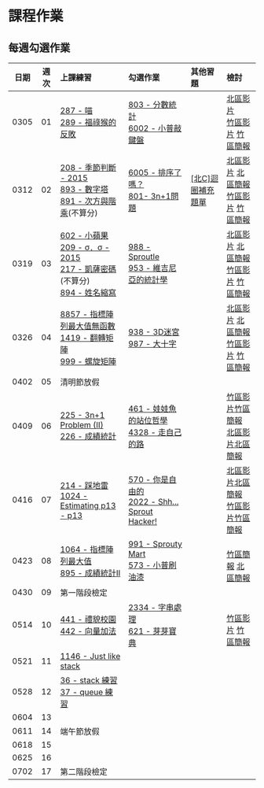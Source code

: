 # 課程作業

## 每週勾選作業

| 日期 | 週次 | 上課練習                                               | 勾選作業                                                         | 其他習題 | 檢討                             |
| :--: | :--: | :----------------------------------------------------- | :--------------------------------------------------------------- | :------- | :------------------------------- |
| 0305 |  01  |     [287 - 喵][neoj-287] <br>  [289 - 福祿猴的反敗][neoj-289]  |     [803 - 分數統計][neoj-803]<br>[6002 - 小普敲鍵盤][neoj-6002]    |          | [北區影片](tp-review-video-w1) <br> [竹區影片][hc-review-video-w1] [竹區簡報][hc-review-ppt-w1]     |
| 0312 |  02  |    [208 - 季節判斷 - 2015][neoj-208]  <br> [893 - 數字塔][neoj-893] <br>[891 - 次方與階乘][neoj-891](不算分) |    [6005 - 排序了嗎？][neoj-6005]  <br> [801- 3n+1問題][neoj-801]    |     [[北C]迴圈補充題單][bc-more-loops]     | [北區影片][tp-review-video-w2] [北區簡報][tp-rewview-ppt-w2] <br>[竹區影片][hc-review-video-w2] [竹區簡報][hc-review-ppt-w2]     |
| 0319 |  03  | [602 - 小蘋果][neoj-602] <br> [209 - σ．σ - 2015][neoj-209] <br> [217 - 凱薩密碼][neoj-217](不算分)  <br> [894 - 姓名縮寫][neoj-894] <br>     | [988 - Sproutle][neoj-988] <br> [953 - 維吉尼亞的統計學][neoj-953] |          | [北區影片][tp-review-video-w3] [北區簡報][tp-review-ppt-w3]<br>[竹區影片][hc-review-video-w3] [竹區簡報][hc-review-ppt-w3]     |
| 0326 |  04  | [8857 - 指標陣列最大值無函數][noej-8857] <br> [1419 - 翻轉矩陣][noej-1419] <br> [999 - 螺旋矩陣][noej-999]        |  [938 - 3D迷宮][neoj-938] <br> [987 - 大十字][neoj-987]  |          | [北區影片][tp-review-video-w4] [北區簡報][tp-review-ppt-w4] <br> [竹區影片][hc-review-video-w4] [竹區簡報][hc-review-ppt-w4]      |
| 0402 |  05  | 清明節放假 |          |          |      |
| 0409 |  06  | [225 - 3n+1 Problem (II)][neoj-225] <br> [226 - 成績統計][neoj-226] | [461 - 娃娃魚的站位哲學][neoj-461] <br> [4328 - 走自己的路][neoj-4328] |          |   [竹區影片][hc-review-video-w5][竹區簡報][hc-review-ppt-w5] <br> [北區影片][tp-review-video-w5][北區簡報][tp-review-ppt-w5]   |
| 0416 |  07  |   [214 - 踩地雷][neoj-214] <br> [1024 - Estimating p13 - p13][neoj-1024]      |  [570 - 你是自由的][neoj-570] <br> [2022 - Shh... Sprout Hacker!][neoj-2022]      |          | [北區影片][tp-review-video-w7][北區簡報][tp-review-ppt-w7]  <br>[竹區影片][hc-review-video-w7][竹區簡報][hc-review-ppt-w7] |
| 0423 |  08  | [1064 - 指標陣列最大值][neoj-1064] <br> [895 - 成績統計II][neoj-895] | [991 - Sprouty Mart][neoj-991] <br> [573 - 小普刷油漆][neoj-573] |      |     <br>[竹區簡報][hc-review-ppt-w8]  [北區簡報][tp-review-ppt-w8]   |
| 0430 |  09  | 第一階段檢定 |          |          |      |
| 0514 |  10  |[441 - 禮貌校園][neoj-441]<br>[442 - 向量加法][neoj-442]          | [2334 - 字串處理][neoj-2334] <br> [621 - 芽芽寶典][neoj-621]        |          | <br>[竹區影片][hc-review-video-w10] [竹區簡報][hc-review-ppt-w10]  |
| 0521 |  11  | [1146 - Just like stack][neoj-1146]         |          |          |      |
| 0528 |  12  |     [36 - stack 練習][neoj-36]<br>[37 - queue 練習][neoj-37]     |          |          |      |
| 0604 |  13  |          |          |          |      |
| 0611 |  14  | 端午節放假 |          |          |      |
| 0618 |  15  |          |          |          ||
| 0625 | 16 | | | ||
| 0702 | 17 | 第二階段檢定 | | ||

[neoj-287]: https://neoj.sprout.tw/problem/287/
[neoj-803]: https://neoj.sprout.tw/problem/803/
[neoj-6005]: https://neoj.sprout.tw/problem/6005/
[neoj-289]: https://neoj.sprout.tw/problem/289/
[neoj-6002]: https://neoj.sprout.tw/problem/6002/
[neoj-208]: https://neoj.sprout.tw/problem/208/
[neoj-801]: https://neoj.sprout.tw/problem/801/
[neoj-893]: https://neoj.sprout.tw/problem/893/
[neoj-894]: https://neoj.sprout.tw/problem/894/
[bc-more-loops]: https://drive.google.com/file/d/1hXlB3o7puvLzhU_6_VLqEVJLUm7YSgFq/view?usp=sharing
[tp-review-video-w1]: https://youtu.be/VcFxLLyz2z8
[hc-review-ppt-w1]: https://docs.google.com/presentation/d/1qFh5DwSikROY4qvMnuAPxVOUnu9jzbgvhEq-PcziAIA/edit#slide=id.g119b8cc9bd9_2_223 
[hc-review-video-w1]: https://www.youtube.com/watch?v=Gj4oKqYMSTo
[neoj-891]: https://neoj.sprout.tw/problem/891/
[neoj-217]: https://neoj.sprout.tw/problem/217/
[neoj-602]: https://neoj.sprout.tw/problem/602/
[neoj-209]: https://neoj.sprout.tw/problem/209/
[tp-rewview-ppt-w2]: https://docs.google.com/presentation/d/1graL24_b3ZzsdLYDJsEI6MuVJJ_3Z7603Ag8inDWgi0/edit?usp=sharing
[hc-review-ppt-w2]: https://drive.google.com/file/d/14eE_WbxAPkv5oP7wSjrdXgAEm8lpiucT/view?usp=sharing
[hc-review-video-w2]: https://youtu.be/L24RHOOYwto
[tp-review-video-w2]: https://youtu.be/JQRaOnoxvpM
[neoj-988]: https://neoj.sprout.tw/problem/988/
[neoj-953]: https://neoj.sprout.tw/problem/953/
[neoj-938]: https://neoj.sprout.tw/problem/938/
[noej-1419]: https://neoj.sprout.tw/problem/1419/
[noej-999]: https://neoj.sprout.tw/problem/999/
[noej-8857]: https://neoj.sprout.tw/problem/8857/
[neoj-987]: https://neoj.sprout.tw/problem/987/
[hc-review-ppt-w3]: https://slides.com/koios/sprout_week3
[hc-review-video-w3]: https://www.youtube.com/watch?v=hKmnQGukiIY
[tp-review-ppt-w3]: https://slides.com/allen522019/20220319
[tp-review-video-w3]: https://youtu.be/6StYAWTeCXA
[neoj-225]: https://neoj.sprout.tw/problem/225/
[neoj-226]: https://neoj.sprout.tw/problem/226/
[neoj-461]: https://neoj.sprout.tw/problem/461/
[neoj-4328]: https://neoj.sprout.tw/problem/4328/
[hc-review-ppt-w4]: https://slides.com/yeiyang/hw4_tutorial
[hc-review-video-w4]: https://www.youtube.com/watch?v=ailxX-fvMFw
[tp-review-video-w4]: https://youtu.be/QtyJmfxBQj4
[tp-review-ppt-w4]: https://hackmd.io/@ruby0322/Sy0pXT8mc
[hc-review-video-w5]:https://youtu.be/L05omH4ghps
[hc-review-ppt-w5]:https://slides.com/tunchinkao/deck-b0d3bd
[neoj-214]:https://neoj.sprout.tw/problem/214/
[neoj-570]:https://neoj.sprout.tw/problem/570/
[tp-review-ppt-w5]:https://docs.google.com/presentation/d/1Jifao6SGA-bLwqdVhmhqwBPrHGMsuLxmIBtaBN4Nn88/edit?usp=sharing
[tp-review-video-w5]:https://youtu.be/1VVWlsv_D9U?t=555
[neoj-1024]:https://neoj.sprout.tw/problem/1024/
[neoj-2022]:https://neoj.sprout.tw/problem/2022/
[neoj-1064]:https://neoj.sprout.tw/problem/1064/
[neoj-895]:https://neoj.sprout.tw/problem/895/
[neoj-991]:https://neoj.sprout.tw/problem/991/
[neoj-573]:https://neoj.sprout.tw/problem/573/
[tp-review-video-w7]:https://www.youtube.com/watch?v=ACrlEPrOp2E
[tp-review-ppt-w7]:https://docs.google.com/presentation/d/114dB9LjIDtg8txxyUVAkTBfx5zbGQy7N/edit?usp=sharing
[hc-review-video-w7]:https://youtu.be/yHjXgiXW5Bk
[hc-review-ppt-w7]:https://docs.google.com/presentation/d/1Bc0FFqOkKCkp8AkpmQpMV_j9UigDf0qm8fjFhhXGmmU/edit?usp=sharing
[hc-review-ppt-w8]:https://docs.google.com/presentation/d/1VaThEtDQ2V_trh5Xnp1YFgZe6CgOsbqXAlaLOOUQ8X8/edit?usp=sharing
[tp-review-ppt-w8]:https://hackmd.io/@IMBensonQB/sprout-w8-hw
[neoj-441]: https://neoj.sprout.tw/problem/441/
[neoj-442]: https://neoj.sprout.tw/problem/442/
[neoj-2334]: https://neoj.sprout.tw/problem/2334/
[neoj-621]: https://neoj.sprout.tw/problem/621/
[hc-review-ppt-w10]:https://drive.google.com/file/d/1PvEudGj7irrzhEqL2rxM-bKJLptaSzgU/view?usp=sharing
[hc-review-video-w10]:https://youtu.be/w7ilGdjTu8I
[neoj-1146]: https://neoj.sprout.tw/problem/1146/
[neoj-36]:https://neoj.sprout.tw/problem/36/
[neoj-37]:https://neoj.sprout.tw/problem/37/
